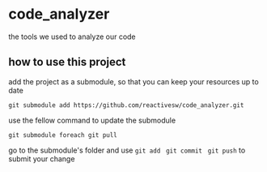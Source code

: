 # code_analyzer
the tools we used to analyze our code

## how to use this project

add the project as a submodule, so that you can keep your resources up to date

`git submodule add https://github.com/reactivesw/code_analyzer.git`

use the fellow command to update the submodule

`git submodule foreach git pull`

go to the submodule's folder and use `git add ` `git commit ` `git push` to submit your change

